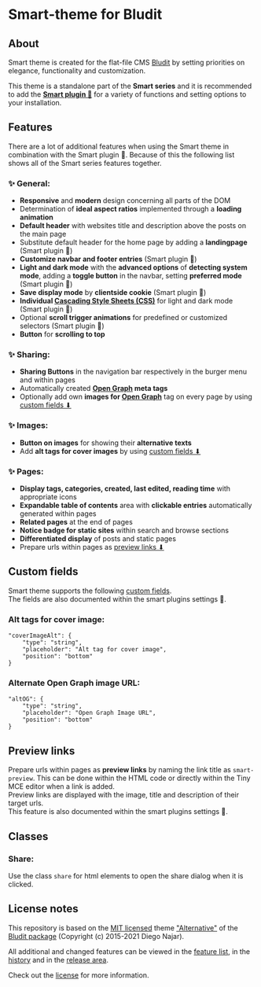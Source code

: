 # Smart-theme for Bludit

## About

Smart theme is created for the flat-file CMS [Bludit](https://www.bludit.com/) by setting priorities on elegance, functionality and customization.  

This theme is a standalone part of the **Smart series** and it is recommended to add the **[Smart plugin 🧩](https://github.com/TRMSC/bludit-smart-plugin)** for a variety of functions and setting options to your installation.

## Features

There are a lot of additional features when using the Smart theme in combination with the Smart plugin 🧩. Because of this the following list shows all of the Smart series features together.

### ✨ General:

- **Responsive** and **modern** design concerning all parts of the DOM
- Determination of **ideal aspect ratios** implemented through a **loading animation**
- **Default header** with websites title and description above the posts on the main page
- Substitute default header for the home page by adding a **landingpage** (Smart plugin 🧩)
- **Customize navbar and footer entries** (Smart plugin 🧩)
- **Light and dark mode** with the **advanced options** of **detecting system mode**, adding a **toggle button** in the navbar, setting **preferred mode** (Smart plugin 🧩)
- **Save display mode** by **clientside cookie** (Smart plugin 🧩)
- **Individual [Cascading Style Sheets (CSS)](https://developer.mozilla.org/en-US/docs/Web/CSS?retiredLocale=de)** for light and dark mode (Smart plugin 🧩)
- Optional **scroll trigger animations** for predefined or customized selectors (Smart plugin 🧩)
- **Button** for **scrolling to top**

### ✨ Sharing:

- **Sharing Buttons** in the navigation bar respectively in the burger menu and within pages
- Automatically created **[Open Graph](https://ogp.me/) meta tags**
- Optionally add own **images for [Open Graph](https://ogp.me/)** tag on every page by using [custom fields ⬇](#custom-fields)

### ✨ Images:

- **Button on images** for showing their **alternative texts**
- Add **alt tags for cover images** by using [custom fields ⬇](#custom-fields)

### ✨ Pages:

- **Display tags, categories, created, last edited, reading time** with appropriate icons
- **Expandable table of contents** area with **clickable entries** automatically generated within pages
- **Related pages** at the end of pages
- **Notice badge for static sites** within search and browse sections
- **Differentiated display** of posts and static pages
- Prepare urls within pages as [preview links ⬇](#preview-links)

## Custom fields
Smart theme supports the following [custom fields](https://docs.bludit.com/en/content/custom-fields).  
The fields are also documented within the smart plugins settings 🧩.

### Alt tags for cover image:
```
"coverImageAlt": {
    "type": "string",
    "placeholder": "Alt tag for cover image",
    "position": "bottom"
}
```

### Alternate Open Graph image URL:
```
"altOG": {
    "type": "string",
    "placeholder": "Open Graph Image URL",
    "position": "bottom"
}
```

## Preview links

Prepare urls within pages as **preview links** by naming the link title as `smart-preview`. This can be done within the HTML code or directly within the Tiny MCE editor when a link is added.  
Preview links are displayed with the image, title and description of their target urls.  
This feature is also documented within the smart plugins settings 🧩.

## Classes

### Share:

Use the class `share` for html elements to open the share dialog when it is clicked.  

## License notes

This repository is based on the [MIT licensed](https://github.com/bludit/bludit/blob/main/LICENSE) theme ["Alternative"](https://github.com/bludit/bludit/tree/main/bl-themes/alternative) of the [Bludit package](https://github.com/bludit/bludit) (Copyright (c) 2015-2021 Diego Najar).

All additional and changed features can be viewed in the [feature list](#Features), in the [history](https://github.com/TRMSC/bludit-smart-theme/commits/) and in the [release area](https://github.com/TRMSC/bludit-smart-theme/releases).

Check out the [license](/LICENSE) for more information.

